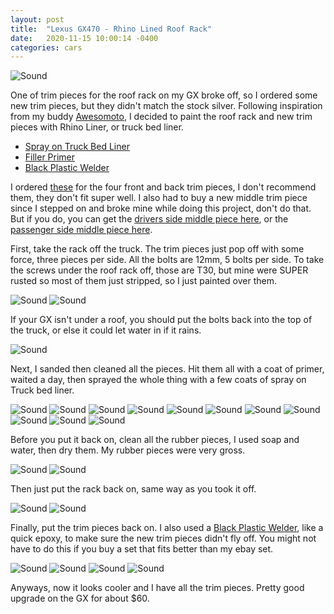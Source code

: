 ```yaml
---
layout: post
title:  "Lexus GX470 - Rhino Lined Roof Rack"
date:   2020-11-15 10:00:14 -0400
categories: cars
---
```


![Sound](/images/rhino/24.jpg)

One of trim pieces for the roof rack on my GX broke off, so I ordered some new trim pieces, but they didn't match the stock silver. Following inspiration from my buddy [Awesomoto](https://www.youtube.com/watch?v=k6BooPaehKY), I decided to paint the roof rack and new trim pieces with Rhino Liner, or truck bed liner. 

* [Spray on Truck Bed Liner](https://amzn.to/3f0NL2l)
* [Filler Primer](https://amzn.to/3lBgux7)
* [Black Plastic Welder](https://amzn.to/36BhP0B)

I ordered [these](https://ebay.us/8Q8e35) for the four front and back trim pieces, I don't recommend them, they don't fit super well. I also had to buy a new middle trim piece since I stepped on and broke mine while doing this project, don't do that. But if you do, you can get the [drivers side middle piece here](https://www.ebay.com/itm/254030774323), or the [passenger side middle piece here](https://www.ebay.com/itm/LEXUS-FACTORY-PASSENGER-SIDE-ROOF-RACK-MIDDLE-COVER-2004-2009-GX470-PEARL-WHITE/333270082906?fits=Model%3AGX470%7CMake%3ALexus&hash=item4d9871e55a:g:AroAAOSw~2ldL7B8). 

First, take the rack off the truck. The trim pieces just pop off with some force, three pieces per side. All the bolts are 12mm, 5 bolts per side. To take the screws under the roof rack off, those are T30, but mine were SUPER rusted so most of them just stripped, so I just painted over them. 

![Sound](/images/rhino/1.jpg)
![Sound](/images/rhino/12.jpg)


If your GX isn't under a roof, you should put the bolts back into the top of the truck, or else it could let water in if it rains. 

![Sound](/images/rhino/11.jpg)

Next, I sanded then cleaned all the pieces. Hit them all with a coat of primer, waited a day, then sprayed the whole thing with a few coats of spray on Truck bed liner. 

![Sound](/images/rhino/2.jpg)
![Sound](/images/rhino/3.jpg)
![Sound](/images/rhino/4.jpg)
![Sound](/images/rhino/5.jpg)
![Sound](/images/rhino/6.jpg)
![Sound](/images/rhino/7.jpg)
![Sound](/images/rhino/8.jpg)
![Sound](/images/rhino/9.jpg)
![Sound](/images/rhino/10.jpg)
![Sound](/images/rhino/13.jpg)
![Sound](/images/rhino/14.jpg)

Before you put it back on, clean all the rubber pieces, I used soap and water, then dry them. My rubber pieces were very gross. 

![Sound](/images/rhino/19.jpg)
![Sound](/images/rhino/15.jpg)

Then just put the rack back on, same way as you took it off. 

![Sound](/images/rhino/17.jpg)
![Sound](/images/rhino/18.jpg)

Finally, put the trim pieces back on. I also used a [Black Plastic Welder](https://amzn.to/36BhP0B), like a quick epoxy, to make sure the new trim pieces didn't fly off. You might not have to do this if you buy a set that fits better than my ebay set. 

![Sound](/images/rhino/20.jpg)
![Sound](/images/rhino/21.jpg)
![Sound](/images/rhino/22.jpg)
![Sound](/images/rhino/23.jpg)

Anyways, now it looks cooler and I have all the trim pieces. Pretty good upgrade on the GX for about $60. 
